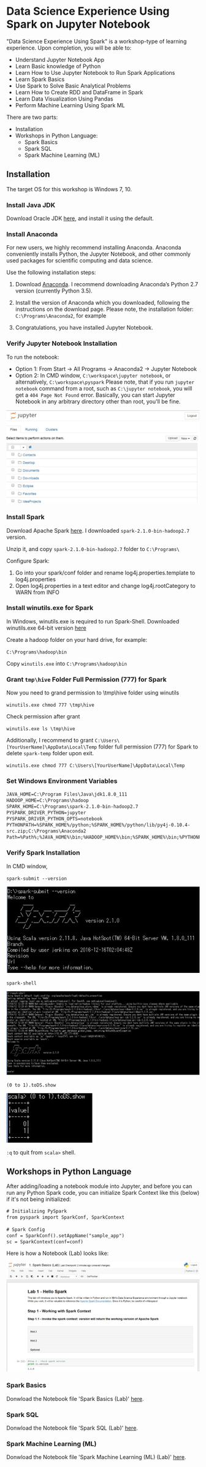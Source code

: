 # Data Science Experience Using Spark on Jupyter Notebook

"Data Science Experience Using Spark" is a workshop-type of learning experience. Upon completion, you will be able to:

- Understand Jupyter Notebook App
- Learn Basic knowledge of Python
- Learn How to Use Jupyter Notebook to Run Spark Applications
- Learn Spark Basics
- Use Spark to Solve Basic Analytical Problems
- Learn How to Create RDD and DataFrame in Spark
- Learn Data Visualization Using Pandas
- Perform Machine Learning Using Spark ML

There are two parts:

- Installation
- Workshops in Python Language:
  * Spark Basics
  * Spark SQL
  * Spark Machine Learning (ML)
  
## Installation

The target OS for this workshop is Windows 7, 10.

### Install Java JDK

Download Oracle JDK [here](http://www.oracle.com/technetwork/java/javase/downloads/index.html), and install it using the default.

### Install Anaconda

For new users, we highly recommend installing Anaconda. Anaconda conveniently installs Python, the Jupyter Notebook, and other commonly used packages for scientific computing and data science.

Use the following installation steps:

 1. Download [Anaconda](https://www.continuum.io/downloads). I recommend downloading Anaconda’s Python 2.7 version (currently Python 3.5).

 2. Install the version of Anaconda which you downloaded, following the instructions on the download page.
  Please note, the installation folder: `C:\Programs\Anaconda2`, for example

 3. Congratulations, you have installed Jupyter Notebook.

### Verify Jupyter Notebook Installation

 To run the notebook:
  
 - Option 1: From Start -> All Programs -> Anaconda2 -> Jupyter Notebook
 - Option 2: In CMD window, `C:\workspace\jupyter notebook`, or alternatively, `C:\workspace\pyspark` Please note, that if you run `jupyter notebook` command from a root, such as `C:\jupyter notebook`, you will get a `404 Page Not Found` error. Basically, you can start Jupyter Notebook in any arbitrary directory other than root, you'll be fine.
 
![jupyter-01](https://github.com/MikeQin/data-science-experience-using-spark/blob/master/docs/jupyter-01.jpg)

### Install Spark

Download Apache Spark [here](http://spark.apache.org/downloads.html). I downloaded `spark-2.1.0-bin-hadoop2.7` version.

Unzip it, and copy `spark-2.1.0-bin-hadoop2.7` folder to `C:\Programs\`

Configure Spark:

1. Go into your spark/conf folder and rename log4j.properties.template to log4j.properties
2. Open log4j.properties in a text editor and change log4j.rootCategory to WARN from INFO

### Install winutils.exe for Spark

In Windows, winutils.exe is required to run Spark-Shell. Downloaded winutils.exe 64-bit version [here](https://github.com/steveloughran/winutils/raw/master/hadoop-2.6.0/bin/winutils.exe)

Create a hadoop folder on your hard drive, for example:

`C:\Programs\hadoop\bin`

Copy `winutils.exe` into `C:\Programs\hadoop\bin`

### Grant `tmp\hive` Folder Full Permission (777) for Spark

Now you need to grand permission to \tmp\hive folder using winutils

`winutils.exe chmod 777 \tmp\hive`

Check permission after grant

`winutils.exe ls \tmp\hive`

Additionally, I recommend to grant `C:\Users\[YourUserName]\AppData\Local\Temp` folder full permission (777) for Spark to delete `spark-temp` folder upon exit.

`winutils.exe chmod 777 C:\Users\[YourUserName]\AppData\Local\Temp`

### Set Windows Environment Variables

```
JAVA_HOME=C:\Program Files\Java\jdk1.8.0_111
HADOOP_HOME=C:\Programs\hadoop
SPARK_HOME=C:\Programs\spark-2.1.0-bin-hadoop2.7
PYSPARK_DRIVER_PYTHON=jupyter
PYSPARK_DRIVER_PYTHON_OPTS=notebook
PYTHONPATH=%SPARK_HOME%/python;%SPARK_HOME%/python/lib/py4j-0.10.4-src.zip;C:\Programs\Anaconda2
Path=%Path%;%JAVA_HOME%\bin;%HADOOP_HOME%\bin;%SPARK_HOME%\bin;%PYTHONPATH%
```

### Verify Spark Installation

In CMD window, 

`spark-submit --version`

![spark-shell-03](https://github.com/MikeQin/data-science-experience-using-spark/blob/master/docs/spark-shell-03.jpg)

`spark-shell`

![spark-shell-01](https://github.com/MikeQin/data-science-experience-using-spark/blob/master/docs/spark-shell-01.jpg)

`(0 to 1).toDS.show`

![spark-shell-02](https://github.com/MikeQin/data-science-experience-using-spark/blob/master/docs/spark-shell-02.jpg)

`:q` to quit from `scala>` shell.

## Workshops in Python Language

After adding/loading a notebook module into Jupyter, and before you can run any Python Spark code, you can initialize Spark Context like this (below) if it's not being initialized:

```
# Initializing PySpark
from pyspark import SparkConf, SparkContext

# Spark Config
conf = SparkConf().setAppName("sample_app")
sc = SparkContext(conf=conf)
```

Here is how a Notebook (Lab) looks like:

![jupyter-02](https://github.com/MikeQin/data-science-experience-using-spark/blob/master/docs/jupyter-02.jpg)

### Spark Basics

Donwload the Notebook file 'Spark Basics (Lab)' [here](https://github.com/MikeQin/data-science-experience-using-spark/blob/master/notebooks/1.%20Spark%20Basics%20(Lab).ipynb).

### Spark SQL

Donwload the Notebook file 'Spark SQL (Lab)' [here](https://github.com/MikeQin/data-science-experience-using-spark/blob/master/notebooks/2.%20Spark%20SQL%20(Lab).ipynb).

### Spark Machine Learning (ML)

Donwload the Notebook file 'Spark Machine Learning (ML) (Lab)' [here](https://github.com/MikeQin/data-science-experience-using-spark/blob/master/notebooks/3.%20Spark%20Machine%20Learning%20(Lab).ipynb).

